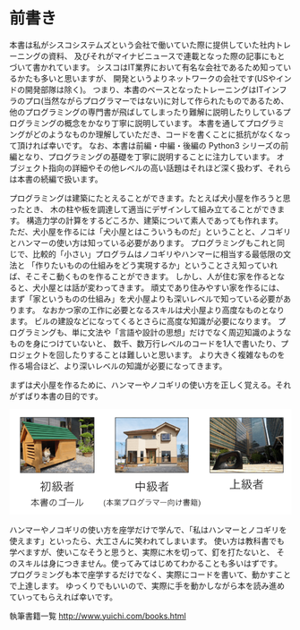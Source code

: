# 前書き

本書は私がシスコシステムズという会社で働いていた際に提供していた社内トレーニングの資料、
及びそれがマイナビニュースで連載となった際の記事にもとづいて書かれています。
シスコはIT業界において有名な会社であるため知っているかたも多いと思いますが、
開発というよりネットワークの会社です(USやインドの開発部隊は除く)。
つまり、本書のベースとなったトレーニングはITインフラのプロ(当然ながらプログラマーではない)に対して作られたものであるため、
他のプログラミングの専門書が飛ばしてしまったり難解に説明したりしているプログラミングの概念をかなり丁寧に説明しています。
本書を通してプログラミングがどのようなものか理解していただき、コードを書くことに抵抗がなくなって頂ければ幸いです。
なお、本書は前編・中編・後編の Python3 シリーズの前編となり、プログラミングの基礎を丁寧に説明することに注力しています。
オブジェクト指向の詳細やその他レベルの高い話題はそれほど深く扱わず、それらは本書の続編で扱います。

プログラミングは建築にたとえることができます。たとえば犬小屋を作ろうと思ったとき、
木の柱や板を調達して適当にデザインして組み立てることができます。
構造力学の計算をするどころか、建築について素人であっても作れます。
ただ、犬小屋を作るには「犬小屋とはこういうものだ」ということと、ノコギリとハンマーの使い方は知っている必要があります。
プログラミングもこれと同じで、比較的「小さい」プログラムはノコギリやハンマーに相当する最低限の文法と
「作りたいものの仕組みをどう実現するか」ということさえ知っていれば、そこそこ動くものを作ることができます。
しかし、人が住む家を作るとなると、犬小屋とは話が変わってきます。
頑丈であり住みやすい家を作るには、まず「家というものの仕組み」を犬小屋よりも深いレベルで知っている必要があります。
なおかつ家の工作に必要となるスキルは犬小屋より高度なものとなります。
ビルの建設などになってくるとさらに高度な知識が必要になります。
プログラミングも、単に文法や「言語や設計の思想」だけでなく周辺知識のようなものを身につけていないと、
数千、数万行レベルのコードを1人で書いたり、プロジェクトを回したりすることは難しいと思います。
より大きく複雑なものを作る場合ほど、より深いレベルの知識が必要になってきます。

まずは犬小屋を作るために、ハンマーやノコギリの使い方を正しく覚える。それがずばり本書の目的です。

![image](./0005_image/01.png)

ハンマーやノコギリの使い方を座学だけで学んで、「私はハンマーとノコギリを使えます」といったら、大工さんに笑われてしまいます。
使い方は教科書でも学べますが、使いこなそうと思うと、実際に木を切って、釘を打たないと、
そのスキルは身につきません。使ってみてはじめてわかることも多いはずです。
プログラミングも本で座学するだけでなく、実際にコードを書いて、動かすことで上達します。
ゆっくりでもいいので、実際に手を動かしながら本を読み進めていってもらえれば幸いです。

執筆書籍一覧
http://www.yuichi.com/books.html
